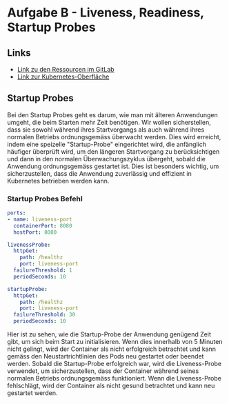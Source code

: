 # Aufgabe B - Liveness, Readiness, Startup Probes

## Links
- [Link zu den Ressourcen im GitLab](https://gitlab.com/ch-tbz-hf/Stud/v-cnt/-/tree/main/2_Unterrichtsressourcen/B)
- [Link zur Kubernetes-Oberfläche](https://10.5.38.10:8443/#/create?namespace=default)

##  Startup Probes
Bei den Startup Probes geht es darum, wie man mit älteren Anwendungen umgeht, die beim Starten mehr Zeit benötigen. Wir wollen sicherstellen, dass sie sowohl während ihres Startvorgangs als auch während ihres normalen Betriebs ordnungsgemäss überwacht werden.
Dies wird erreicht, indem eine speizelle "Startup-Probe" eingerichtet wird, die anfänglich häufiger überprüft wird, um den längeren Startvorgang zu berücksichtigen und dann in den normalen Überwachungszyklus übergeht, sobald die Anwendung ordnungsgemäss gestartet ist.
Dies ist besonders wichtig, um sicherzustellen, dass die Anwendung zuverlässig und effizient in Kubernetes betrieben werden kann.

### Startup Probes Befehl
```yaml
ports:
- name: liveness-port
  containerPort: 8080
  hostPort: 8080

livenessProbe:
  httpGet:
    path: /healthz
    port: liveness-port
  failureThreshold: 1
  periodSeconds: 10

startupProbe:
  httpGet:
    path: /healthz
    port: liveness-port
  failureThreshold: 30
  periodSeconds: 10
```
Hier ist zu sehen, wie die Startup-Probe der Anwendung genügend Zeit gibt, um sich beim Start zu initialisieren. Wenn dies innerhalb von 5 Minuten nicht gelingt, wird der Container als nicht erfolgreich betrachtet und kann gemäss den Neustartrichtlinien des Pods neu gestartet oder beendet werden.
Sobald die Startup-Probe erfolgreich war, wird die Liveness-Probe verwendet, um sicherzustellen, dass der Container während seines normalen Betriebs ordnungsgemäss funktioniert.
Wenn die Liveness-Probe fehlschlägt, wird der Container als nicht gesund betrachtet und kann neu gestartet werden.
